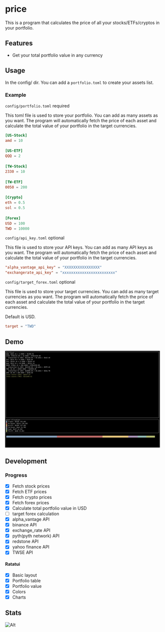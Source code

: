 # price

This is a program that calculates the price of all your stocks/ETFs/cryptos in your portfolio.

## Features

- Get your total portfolio value in any currency

## Usage

In the config/ dir. You can add a `portfolio.toml` to create your assets list.

### Example

`config/portfolio.toml` required

This toml file is used to store your portfolio. You can add as many assets as you want. The program will automatically fetch the price of each asset and calculate the total value of your portfolio in the target currencies.

```toml
[US-Stock]
amd = 10

[US-ETF]
QQQ = 2

[TW-Stock]
2330 = 10

[TW-ETF]
0050 = 200

[Crypto]
eth = 0.5
sol = 0.5

[Forex]
USD = 100
TWD = 10000
```

`config/api_key.toml` optional

This file is used to store your API keys. You can add as many API keys as you want. The program will automatically fetch the price of each asset and calculate the total value of your portfolio in the target currencies.

```toml
"alpha_vantage_api_key" = "XXXXXXXXXXXXXXXX"
"exchangerate_api_key" = "xxxxxxxxxxxxxxxxxxxxxxxx"
```

`config/target_forex.toml` optional

This file is used to store your target currencies. You can add as many target currencies as you want. The program will automatically fetch the price of each asset and calculate the total value of your portfolio in the target currencies.

Default is USD.

```toml
target = "TWD"
```

## Demo

![demo](./assets/demo.png)

## Development

### Progress

- [X] Fetch stock prices
- [X] Fetch ETF prices
- [X] Fetch crypto prices
- [X] Fetch forex prices
- [X] Calculate total portfolio value in USD
- [ ] target forex calculation
- [X] alpha_vantage API
- [X] binance API
- [X] exchange_rate API
- [X] pyth(pyth network) API
- [X] redstone API
- [X] yahoo finance API
- [x] TWSE API

#### Ratatui

- [x] Basic layout
- [x] Portfolio table
- [x] Portfolio value
- [x] Colors
- [x] Charts

## Stats

![Alt](https://repobeats.axiom.co/api/embed/e5de746d303b76f2297faeda4496f3cb120c046a.svg "Repobeats analytics image")
